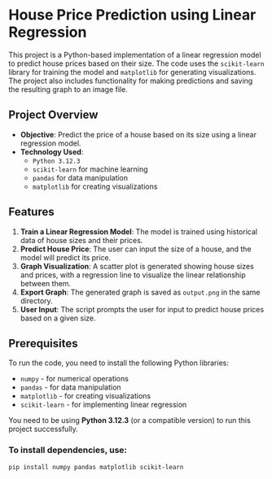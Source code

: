 # House Price Prediction using Linear Regression

This project is a Python-based implementation of a linear regression model to predict house prices based on their size. The code uses the `scikit-learn` library for training the model and `matplotlib` for generating visualizations. The project also includes functionality for making predictions and saving the resulting graph to an image file.

## Project Overview

- **Objective**: Predict the price of a house based on its size using a linear regression model.
- **Technology Used**:
  - `Python 3.12.3`
  - `scikit-learn` for machine learning
  - `pandas` for data manipulation
  - `matplotlib` for creating visualizations

## Features

1. **Train a Linear Regression Model**: The model is trained using historical data of house sizes and their prices.
2. **Predict House Price**: The user can input the size of a house, and the model will predict its price.
3. **Graph Visualization**: A scatter plot is generated showing house sizes and prices, with a regression line to visualize the linear relationship between them.
4. **Export Graph**: The generated graph is saved as `output.png` in the same directory.
5. **User Input**: The script prompts the user for input to predict house prices based on a given size.

## Prerequisites

To run the code, you need to install the following Python libraries:

- `numpy` - for numerical operations
- `pandas` - for data manipulation
- `matplotlib` - for creating visualizations
- `scikit-learn` - for implementing linear regression

You need to be using **Python 3.12.3** (or a compatible version) to run this project successfully.

### To install dependencies, use:

```bash
pip install numpy pandas matplotlib scikit-learn
